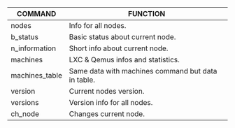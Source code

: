| **COMMAND**    | **FUNCTION**                                       |
|----------------|----------------------------------------------------|
| nodes          | Info for all nodes.                                |
| b_status       | Basic status about current node.                   |
| n_information  | Short info about current node.                     |
| machines       | LXC & Qemus infos and statistics.                  |
| machines_table | Same data with machines command but data in table. |
| version        | Current nodes version.                             |
| versions       | Version info for all nodes.                        |
| ch_node        | Changes current node.                              |
